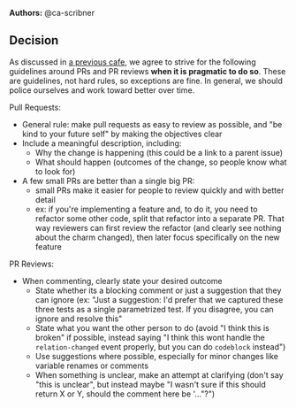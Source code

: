 **Authors:** @ca-scribner

## Decision

As discussed in [a previous cafe](https://github.com/canonical/observability-team/issues/18), we agree to strive for the following guidelines around PRs and PR reviews **when it is pragmatic to do so**.  These are guidelines, not hard rules, so exceptions are fine.  In general, we should police ourselves and work toward better over time.

Pull Requests:
* General rule: make pull requests as easy to review as possible, and "be kind to your future self" by making the objectives clear
* Include a meaningful description, including:
  * Why the change is happening (this could be a link to a parent issue)
  * What should happen (outcomes of the change, so people know what to look for)
* A few small PRs are better than a single big PR:
  * small PRs make it easier for people to review quickly and with better detail
  * ex: if you're implementing a feature and, to do it, you need to refactor some other code, split that refactor into a separate PR.  That way reviewers can first review the refactor (and clearly see nothing about the charm changed), then later focus specifically on the new feature

PR Reviews:
* When commenting, clearly state your desired outcome
  * State whether its a blocking comment or just a suggestion that they can ignore (ex: "Just a suggestion: I'd prefer that we captured these three tests as a single parametrized test.  If you disagree, you can ignore and resolve this"
  * State what you want the other person to do (avoid "I think this is broken" if possible, instead saying "I think this wont handle the `relation-changed` event properly, but you can do ```codeblock``` instead")
  * Use suggestions where possible, especially for minor changes like variable renames or comments
  * When something is unclear, make an attempt at clarifying (don't say "this is unclear", but instead maybe "I wasn't sure if this should return X or Y, should the comment here be '..."?")
